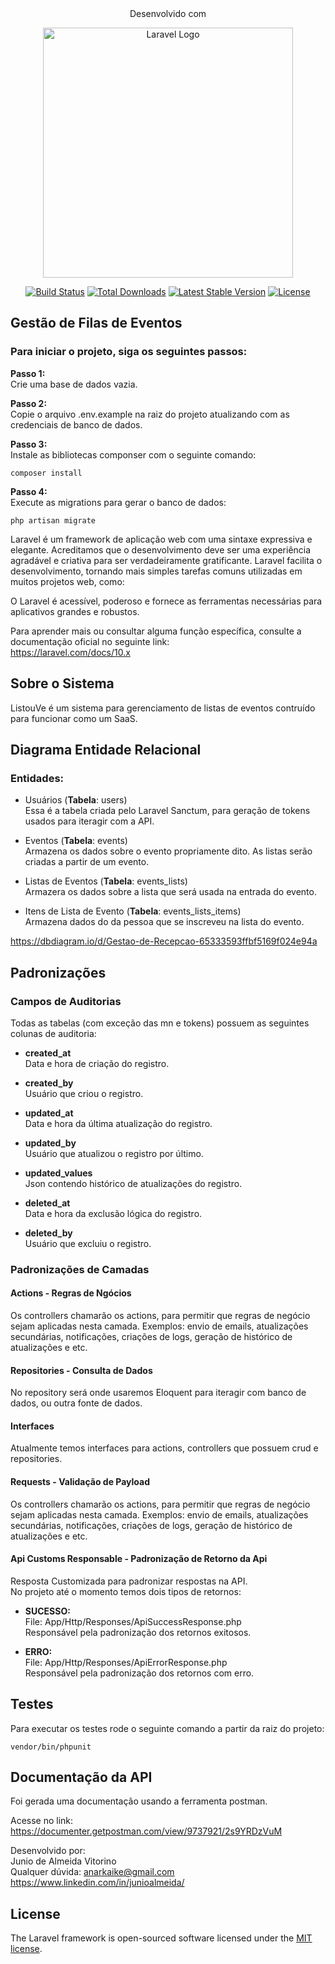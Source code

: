
<center>Desenvolvido com</center>
<p align="center"><a href="https://laravel.com" target="_blank"><img src="https://raw.githubusercontent.com/laravel/art/master/logo-lockup/5%20SVG/2%20CMYK/1%20Full%20Color/laravel-logolockup-cmyk-red.svg" width="400" alt="Laravel Logo"></a></p>

<p align="center">
<a href="https://github.com/laravel/framework/actions"><img src="https://github.com/laravel/framework/workflows/tests/badge.svg" alt="Build Status"></a>
<a href="https://packagist.org/packages/laravel/framework"><img src="https://img.shields.io/packagist/dt/laravel/framework" alt="Total Downloads"></a>
<a href="https://packagist.org/packages/laravel/framework"><img src="https://img.shields.io/packagist/v/laravel/framework" alt="Latest Stable Version"></a>
<a href="https://packagist.org/packages/laravel/framework"><img src="https://img.shields.io/packagist/l/laravel/framework" alt="License"></a>
</p>

## Gestão de Filas de Eventos

### Para iniciar o projeto, siga os seguintes passos:
<b>Passo 1:</b>   
Crie uma base de dados vazia.   



<b>Passo 2:</b>    
Copie o arquivo .env.example na raiz do projeto atualizando com as credenciais de banco de dados.


<b>Passo 3:</b>    
Instale as bibliotecas componser com o seguinte comando:
```
composer install
```

<b>Passo 4:</b>    
Execute as migrations para gerar o banco de dados:
```
php artisan migrate 
```

Laravel é um framework de aplicação web com uma sintaxe expressiva e elegante. Acreditamos que o desenvolvimento deve ser uma experiência agradável e criativa para ser verdadeiramente gratificante. Laravel facilita o desenvolvimento, tornando mais simples tarefas comuns utilizadas em muitos projetos web, como:

O Laravel é acessível, poderoso e fornece as ferramentas necessárias para aplicativos grandes e robustos.

Para aprender mais ou consultar alguma função específica, consulte a documentação oficial no seguinte link:   
https://laravel.com/docs/10.x

## Sobre o Sistema
ListouVe é um sistema para gerenciamento de listas de eventos contruído para funcionar como um SaaS.

## Diagrama Entidade Relacional
### Entidades:
- Usuários (<b>Tabela</b>: users)   
Essa é a tabela criada pelo Laravel Sanctum, para geração de tokens usados para iteragir com a API.


- Eventos (<b>Tabela</b>: events)   
Armazena os dados sobre o evento propriamente dito. As listas serão criadas a partir de um evento.



- Listas de Eventos (<b>Tabela</b>: events_lists)   
Armazera os dados sobre a lista que será usada na entrada do evento.


- Itens de Lista de Evento (<b>Tabela</b>: events_lists_items)   
Armazena dados do da pessoa que se inscreveu na lista do evento.

https://dbdiagram.io/d/Gestao-de-Recepcao-65333593ffbf5169f024e94a

## Padronizações

### Campos de Auditorias
Todas as tabelas (com exceção das mn e tokens) possuem as seguintes colunas de auditoria:   
 - <b>created_at</b>  
Data e hora de criação do registro.


 - <b>created_by</b>   
Usuário que criou o registro.


 - <b>updated_at</b>   
Data e hora da última atualização do registro.


 - <b>updated_by</b>   
Usuário que atualizou o registro por último.


 - <b>updated_values</b>   
Json contendo histórico de atualizações do registro.


 - <b>deleted_at</b>   
Data e hora da exclusão lógica do registro.


 - <b>deleted_by</b>   
Usuário que excluiu o registro.


### Padronizações de Camadas

#### Actions - Regras de Ngócios
Os controllers chamarão os actions, para permitir que regras de negócio sejam aplicadas nesta camada. Exemplos: envio de emails, atualizações secundárias, notificações, criações de logs, geração de histórico de atualizações e etc.

#### Repositories - Consulta de Dados
No repository será onde usaremos Eloquent para iteragir com banco de dados, ou outra fonte de dados.

#### Interfaces
Atualmente temos interfaces para actions, controllers que possuem crud e repositories.

#### Requests - Validação de Payload
Os controllers chamarão os actions, para permitir que regras de negócio sejam aplicadas nesta camada. Exemplos: envio de emails, atualizações secundárias, notificações, criações de logs, geração de histórico de atualizações e etc.

#### Api Customs Responsable - Padronização de Retorno da Api
Resposta Customizada para padronizar respostas na API.    
No projeto até o momento temos dois tipos de retornos:
- <b>SUCESSO:</b>    
  File: App/Http/Responses/ApiSuccessResponse.php   
  Responsável pela padronização dos retornos exitosos.

 
- <b>ERRO:</b>   
  File: App/Http/Responses/ApiErrorResponse.php   
  Responsável pela padronização dos retornos com erro.


## Testes

Para executar os testes rode o seguinte comando a partir da raiz do projeto:
``` 
vendor/bin/phpunit
````

## Documentação da API 
Foi gerada uma documentação usando a ferramenta postman.    


Acesse no link:   
https://documenter.getpostman.com/view/9737921/2s9YRDzVuM

Desenvolvido por:   
Junio de Almeida Vitorino   
Qualquer dúvida: anarkaike@gmail.com   
https://www.linkedin.com/in/junioalmeida/   
   
## License

The Laravel framework is open-sourced software licensed under the [MIT license](https://opensource.org/licenses/MIT).
